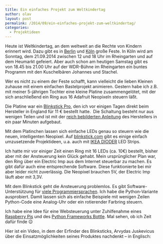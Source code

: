 ```yaml
---
title: Ein einfaches Projekt zum Weltkindertag
author: olav
layout: post
permalink: /2014/09/ein-einfaches-projekt-zum-weltkindertag/
categories:
  - Projektideen
---
```

Heute ist Weltkindertag, an dem weltweit an die Rechte von Kindern erinnert wird. Dazu gibt es in [Berlin][1] und [Köln][2] große Feste. In Köln wird am Sonntag, dem 21.09.2014 zwischen 12 und 18 Uhr im Rheingarten und auf dem Heumarkt gefeiert. Aber auch schon am heutigen Samstag gibt es von 18.45 bis 21.00 Uhr auf der WDR-Bühne im Rheingarten ein buntes Programm mit den Kuschelbären Johannes und Stachel.

Wer es nicht zu einem der Feste schafft, kann vielleicht die lieben Kleinen zuhause mit einem einfachen Bastelprojekt animieren. Gestern habe ich z.B. mit meiner 5-jährigen Tochter eine kleine Platine zusammengelötet, mit der sich anschließend ein Ring aus 16 Adafruit Neopixeln steuern läßt.

Die Platine war ein [Blinkstick Pro][3], den ich vor einigen Tagen direkt beim Hersteller in England für 11 € bestellt hatte.  Die Schaltung besteht nur aus wenigen Teilen und ist mit der [reich bebilderten Anleitung][4] des Herstellers in ein paar Minuten aufgebaut.

Mit dem Platinchen lassen sich einfache LEDs genau so steuern wie die neuen, intelligenten Neopixel. Auf <a rel="nofollow" href="http://blinkstick.com/help/tutorials">blinkstick.com</a> gibt es einige einfach umzusetzende Projektideen, u.a. auch mit <a rel="nofollow"  href="http://www.ikea.com/de/de/catalog/products/40192361/">IKEA DIODER</a> LED Strips.

Ich hatte mir vor einiger Zeit einen Ring mit 16 LEDs (ca. 10€) bestellt, bisher aber mit der Ansteuerung kein Glück gehabt. Mein ursprünglicher Plan war, den Ring über ein Electric Imp aus dem Internet steuerbar zu machen. Es gibt dafür auch eine entsprechende Software. Diese funktionierte bei mir aber leider nicht zuverlässig. Die Neopixel brauchen 5V, der Electric Imp läuft aber mit 3,3V.

Mit dem Blinkstick geht die Ansteuerung problemlos. Es gibt Software-Unterstützung für [viele Programmiersprachen][5]. Ich habe die Python-Variante ausprobiert. Damit lassen sich als einfache Beispiele mit wenigen Zeilen Python-Code eine Analog-Uhr oder ein rotierender Farbring steuern.

Ich habe eine Idee für eine Websteuerung unter Zuhilfenahme eines <a title="Link auf den RaspberryPi bei unserem Partner ELV"  rel="nofollow" href="http://ad.zanox.com/ppc/?28982277C94550477&ULP=[[controller.aspx?cid=74&detail=10&detail2=43791&refid=zanox]]">Raspberry Pis</a> und des [Python Frameworks Bottle][6]. Mal sehen, ob ich Zeit dafür finde 😉

Hier ist ein Video, in dem der Erfinder des Blinksticks, Arvydas Juskevicus über die Einsatzmöglichkeiten seines Produktes nachdenkt &#8211; in Englisch:

 [1]: http://www.weltkindertag.de/
 [2]: http://www.weltkindertag-koeln.de/
 [3]: http://blinkstick.com/products/blinkstick-pro
 [4]: http://blinkstick.com/help/build-pro-1-0
 [5]: http://blinkstick.com/help/api-implementations
 [6]: http://bottlepy.org/docs/dev/index.html